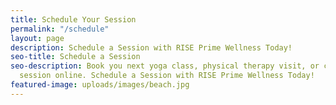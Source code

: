 ```yaml
---
title: Schedule Your Session
permalink: "/schedule"
layout: page
description: Schedule a Session with RISE Prime Wellness Today!
seo-title: Schedule a Session
seo-description: Book you next yoga class, physical therapy visit, or cryotherapy
  session online. Schedule a Session with RISE Prime Wellness Today!
featured-image: uploads/images/beach.jpg
---
```


<section id="flex-section-mindbody">
  <!-- Appointments widget -->
  <script src="https://widgets.healcode.com/javascripts/healcode.js" type="text/javascript"></script>
  <healcode-widget data-type="appointments" data-widget-partner="object" data-widget-id="2521356275d" data-widget-version="0.1"></healcode-widget>

  <!-- Classes widget -->
  <script src="https://widgets.healcode.com/javascripts/healcode.js" type="text/javascript"></script>
  <healcode-widget data-type="class_lists" data-widget-partner="object" data-widget-id="2520598275d" data-widget-version="0.1"></healcode-widget>
</section>
